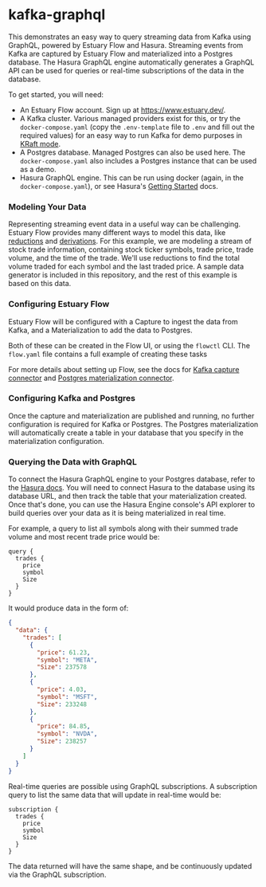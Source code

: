 # kafka-graphql

This demonstrates an easy way to query streaming data from Kafka using GraphQL, powered by Estuary
Flow and Hasura. Streaming events from Kafka are captured by Estuary Flow and materialized into a
Postgres database. The Hasura GraphQL engine automatically generates a GraphQL API can be used for
queries or real-time subscriptions of the data in the database.

To get started, you will need:

- An Estuary Flow account. Sign up at https://www.estuary.dev/.
- A Kafka cluster. Various managed providers exist for this, or try the `docker-compose.yaml` (copy the `.env-template` file to `.env` and fill out the required values) for an
  easy way to run Kafka for demo purposes in [KRaft
  mode](https://developer.confluent.io/learn/kraft/).
- A Postgres database. Managed Postgres can also be used here. The `docker-compose.yaml` also
  includes a Postgres instance that can be used as a demo.
- Hasura GraphQL engine. This can be run using docker (again, in the `docker-compose.yaml`), or see
  Hasura's [Getting Started](https://hasura.io/docs/latest/getting-started/index/) docs.

### Modeling Your Data

Representing streaming event data in a useful way can be challenging. Estuary Flow provides many
different ways to model this data, like
[reductions](https://docs.estuary.dev/concepts/schemas/#reductions) and
[derivations](https://docs.estuary.dev/concepts/derivations/). For this example, we are modeling a
stream of stock trade information, containing stock ticker symbols, trade price, trade volume, and
the time of the trade. We'll use reductions to find the total volume traded for each symbol and the
last traded price. A sample data generator is included in this repository, and the rest of this
example is based on this data.

### Configuring Estuary Flow

Estuary Flow will be configured with a Capture to ingest the data from Kafka, and a Materialization
to add the data to Postgres.

Both of these can be created in the Flow UI, or using the `flowctl` CLI. The `flow.yaml` file contains a full example of creating these tasks

For more details about setting up Flow, see the docs for [Kafka capture connector](https://docs.estuary.dev/reference/Connectors/capture-connectors/apache-kafka/) and [Postgres materialization connector](https://docs.estuary.dev/reference/Connectors/materialization-connectors/PostgreSQL/).

### Configuring Kafka and Postgres

Once the capture and materialization are published and running, no further configuration is required for Kafka or Postgres. The Postgres materialization will automatically create a table in your database that you specify in the materialization configuration.

### Querying the Data with GraphQL

To connect the Hasura GraphQL engine to your Postgres database, refer to the [Hasura docs](https://hasura.io/docs/latest/index/). You will need to connect Hasura to the database using its database URL, and then track the table that your materialization created. Once that's done, you can use the Hasura Engine console's API explorer to build queries over your data as it is being materialized in real time.

For example, a query to list all symbols along with their summed trade volume and most recent trade price would be:

```
query {
  trades {
    price
    symbol
    Size
  }
}
```

It would produce data in the form of:

```json
{
  "data": {
    "trades": [
      {
        "price": 61.23,
        "symbol": "META",
        "Size": 237578
      },
      {
        "price": 4.03,
        "symbol": "MSFT",
        "Size": 233248
      },
      {
        "price": 84.85,
        "symbol": "NVDA",
        "Size": 238257
      }
    ]
  }
}
```

Real-time queries are possible using GraphQL subscriptions. A subscription query to list the same data that will update in real-time would be:

```
subscription {
  trades {
    price
    symbol
    Size
  }
}
```

The data returned will have the same shape, and be continuously updated via the GraphQL subscription.
